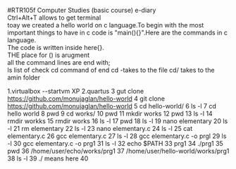 #RTR105f
Computer Studies (basic course) e-diary  
Ctrl+Alt+T allows to get terminal  
toay we created a hello world on c language.To begin with the most important things to have in c code is "main(){}".Here are the commands in c language.   
The code is written inside here{}.  
THE place for () is arugment  
all the command lines are end with;  
ls list of check
cd command of end
cd -takes to the file
cd/ takes to the amin folder

   1.virtualbox --startvm XP
    2.quartus
    3  gut clone https://github.com/monujaglan/hello-world
    4  git clone https://github.com/monujaglan/hello-world
    5  cd hello-world/
    6  ls -l
    7  cd hello world
    8  pwd
    9  cd works/
   10  pwd
   11  mkdir works
   12  pwd
   13  ls -l
   14  rmdir workks
   15  rmdir works
   16  ls -l
   17  pwd
   18  ls -l
   19  nano elementary
   20  ls -l
   21  rm elementary
   22  ls -l
   23  nano elementary.c 
   24  ls -l
   25  cat elementary.c 
   26  gcc elementary.c 
   27  ls -l
   28  gcc elementary.c  -o prgl
   29  ls -l
   30  gcc elementary.c -o prg1
   31  ls -l
   32  echo $PATH
   33  prg1
   34  ./prg1
   35  pwd
   36  /home/user/echo/works/prg1
   37  /home/user/hello-world/works/prg1
   38  ls -l
   39  ./ means here
   40 




































